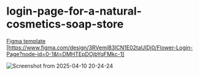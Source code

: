 # login-page-for-a-natural-cosmetics-soap-store

<a href="https://www.figma.com/design/3RVemjB3lCN1E02taUlDj0/Flower-Login-Page?node-id=0-1&t=DMHTEpDOjbYqFMkc-1">Figma template</a> [https://www.figma.com/design/3RVemjB3lCN1E02taUlDj0/Flower-Login-Page?node-id=0-1&t=DMHTEpDOjbYqFMkc-1]

![Screenshot from 2025-04-10 20-24-24](https://github.com/user-attachments/assets/4ae5cb18-2f12-43aa-a3e5-39356d0be732)
